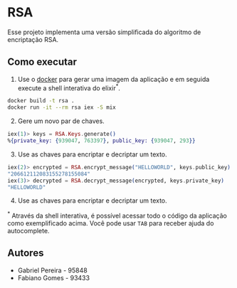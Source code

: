 # RSA
Esse projeto implementa uma versão simplificada do algoritmo de encriptação RSA.

## Como executar

1. Use o [docker](https://www.docker.com/products/docker-desktop/) para gerar uma imagem da aplicação e em seguida execute a shell interativa do elixir<sup>*</sup>.

```bash
docker build -t rsa .
docker run -it --rm rsa iex -S mix
```

2. Gere um novo par de chaves.

```elixir
iex(1)> keys = RSA.Keys.generate()
%{private_key: {939047, 763397}, public_key: {939047, 293}}
```

3. Use as chaves para encriptar e decriptar um texto.

```elixir
iex(2)> encrypted = RSA.encrypt_message("HELLOWORLD", keys.public_key)
"206612112083155278155084"
iex(3)> decrypted = RSA.decrypt_message(encrypted, keys.private_key)
"HELLOWORLD"
```

4. Use as chaves para encriptar e decriptar um texto.

<!-- ```elixir
iex(4)> encrypted = RSA.encrypt_message("HELLOWORLD", keys.public_key)
"206612112083155278155084"
iex(5)> decrypted = RSA.decrypt_message(encrypted, keys.private_key)
"HELLOWORLD"
``` -->

<sup>*</sup> Através da shell interativa, é possível acessar todo o código da aplicação como exemplificado acima. Você pode usar `TAB` para receber ajuda do autocomplete.

## Autores
- Gabriel Pereira - 95848
- Fabiano Gomes - 93433